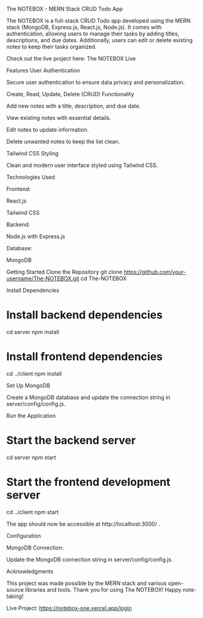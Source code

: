 The NOTEBOX - MERN Stack CRUD Todo App

The NOTEBOX is a full-stack CRUD Todo app developed using the MERN stack (MongoDB, Express.js, React.js, Node.js). It comes with authentication, allowing users to manage their tasks by adding titles, descriptions, and due dates. Additionally, users can edit or delete existing notes to keep their tasks organized.

Check out the live project here: The NOTEBOX Live

Features
User Authentication

Secure user authentication to ensure data privacy and personalization.

Create, Read, Update, Delete (CRUD) Functionality

Add new notes with a title, description, and due date.

View existing notes with essential details.

Edit notes to update information.

Delete unwanted notes to keep the list clean.

Tailwind CSS Styling

Clean and modern user interface styled using Tailwind CSS.

Technologies Used

Frontend:

React.js

Tailwind CSS

Backend:

Node.js with Express.js

Database:

MongoDB

Getting Started
Clone the Repository
git clone https://github.com/your-username/The-NOTEBOX.git
cd The-NOTEBOX

Install Dependencies
# Install backend dependencies
cd server
npm install

# Install frontend dependencies
cd ../client
npm install

Set Up MongoDB

Create a MongoDB database and update the connection string in server/config/config.js.

Run the Application
# Start the backend server
cd server
npm start

# Start the frontend development server
cd ../client
npm start


The app should now be accessible at http://localhost:3000/
.

Configuration

MongoDB Connection:

Update the MongoDB connection string in server/config/config.js.



Acknowledgments

This project was made possible by the MERN stack and various open-source libraries and tools.
Thank you for using The NOTEBOX! Happy note-taking!

Live Project: https://notebox-one.vercel.app/login
